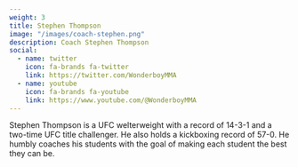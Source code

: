 ```yaml
---
weight: 3
title: Stephen Thompson
image: "/images/coach-stephen.png"
description: Coach Stephen Thompson
social:
  - name: twitter
    icon: fa-brands fa-twitter
    link: https://twitter.com/WonderboyMMA
  - name: youtube
    icon: fa-brands fa-youtube
    link: https://www.youtube.com/@WonderboyMMA
---
```

Stephen Thompson is a UFC welterweight with a record of 14-3-1 and a two-time UFC title challenger. He also holds a kickboxing record of 57-0. He humbly coaches his students with the goal of making each student the best they can be.